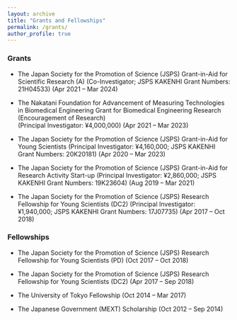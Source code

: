```yaml
---
layout: archive
title: "Grants and Fellowships"
permalink: /grants/
author_profile: true
---
```


### Grants

- The Japan Society for the Promotion of Science (JSPS) Grant-in-Aid for Scientific Research (A) 
(Co-Investigator; JSPS KAKENHI Grant Numbers: 21H04533) (Apr 2021 – Mar 2024)

- The Nakatani Foundation for Advancement of Measuring Technologies in Biomedical Engineering
Grant for Biomedical Engineering Research (Encouragement of Research)		
(Principal Investigator: ¥4,000,000) (Apr 2021 – Mar 2023)

- The Japan Society for the Promotion of Science (JSPS) Grant-in-Aid for Young Scientists
(Principal Investigator: ¥4,160,000; JSPS KAKENHI Grant Numbers: 20K20181) (Apr 2020 – Mar 2023)

- The Japan Society for the Promotion of Science (JSPS) Grant-in-Aid for Research Activity Start-up 
(Principal Investigator: ¥2,860,000; JSPS KAKENHI Grant Numbers: 19K23604) (Aug 2019 – Mar 2021)

- The Japan Society for the Promotion of Science (JSPS) Research Fellowship for Young Scientists (DC2) 
(Principal Investigator: ¥1,940,000; JSPS KAKENHI Grant Numbers: 17J07735) (Apr 2017 – Oct 2018)


### Fellowships

- The Japan Society for the Promotion of Science (JSPS) Research Fellowship for Young Scientists (PD) (Oct 2017 – Oct 2018)

- The Japan Society for the Promotion of Science (JSPS) Research Fellowship for Young Scientists (DC2) (Apr 2017 – Sep 2018)

- The University of Tokyo Fellowship (Oct 2014 – Mar 2017)

- The Japanese Government (MEXT) Scholarship (Oct 2012 – Sep 2014)

